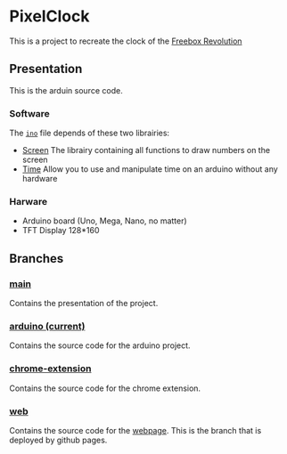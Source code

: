 # PixelClock
This is a project to recreate the clock of the [Freebox Revolution](https://www.free.fr/freebox/freebox-revolution/)

## Presentation
This is the arduin source code.

### Software
The [`ino`](./src/PixelClock/PixelClock.ino) file depends of these two librairies:
* [Screen](https://github.com/6moon9/Screen) The librairy containing all functions to draw numbers on the screen
* [Time](https://github.com/6moon9/Time) Allow you to use and manipulate time on an arduino without any hardware

### Harware
* Arduino board (Uno, Mega, Nano, no matter)
* TFT Display 128*160

## Branches
### [main](https://github.com/6moon9/PixelClock/)
Contains the presentation of the project.

### [arduino (current)](https://github.com/6moon9/PixelClock/tree/arduino/)
Contains the source code for the arduino project.

### [chrome-extension](https://github.com/6moon9/PixelClock/tree/chrome-extension/)
Contains the source code for the chrome extension.

### [web](https://github.com/6moon9/PixelClock/tree/web/)
Contains the source code for the [webpage](https://6moon9.github.io/PixelClock/). This is the branch that is deployed by github pages.